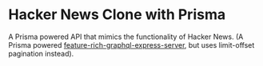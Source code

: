 # Hacker News Clone with Prisma

A Prisma powered API that mimics the functionality of Hacker News. 
(A Prisma powered [feature-rich-graphql-express-server](https://github.com/krynv/feature-rich-graphql-express-server), but uses limit-offset pagination instead).

